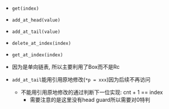- `get(index)`
- `add_at_head(value)`
- `add_at_tail(value)`
- `delete_at_index(index)`
- `get_at_index(index)`


- 因为是单向链表, 所以主要利用了Box而不是Rc
- `add_at_tail`能用引用原地修改(`*p = xxx`)因为后续不再访问
	* 不能用引用原地修改的通过判断下一位实现: cnt + 1 == index
		+ 需要注意的是这里没有head guard所以需要对0特判
